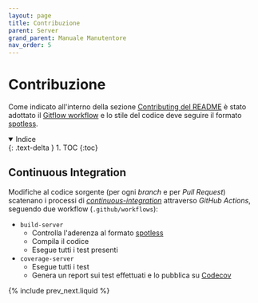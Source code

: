 ```yaml
---
layout: page
title: Contribuzione
parent: Server
grand_parent: Manuale Manutentore
nav_order: 5
---
```


# Contribuzione

Come indicato all'interno della sezione [Contributing del README](https://github.com/SwevenSoftware/BlockCOVID-server#contributing) è stato adottato il [Gitflow workflow](https://www.atlassian.com/git/tutorials/comparing-workflows/gitflow-workflow) e lo stile del codice deve seguire il formato [spotless](/manutentore/server/tecnologie#spotless).

<details open markdown="block">
  <summary>
    Indice
  </summary>
  {: .text-delta }
1. TOC
{:toc}
</details>

## Continuous Integration

Modifiche al codice sorgente (per ogni _branch_ e per _Pull Request_) scatenano i processi di [_continuous-integration_](/glossario#continuous-integration) attraverso _GitHub Actions_, seguendo due workflow (`.github/workflows`):
- `build-server`
    - Controlla l'aderenza al formato [spotless](/manutentore/server/tecnologie#spotless)
    - Compila il codice
    - Esegue tutti i test presenti
- `coverage-server`
    - Esegue tutti i test
    - Genera un report sui test effettuati e lo pubblica su [Codecov](https://app.codecov.io/gh/SwevenSoftware/BlockCOVID-server)

{% include prev_next.liquid %}
